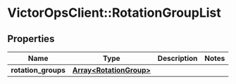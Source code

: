 # VictorOpsClient::RotationGroupList

## Properties

| Name                | Type                                               | Description | Notes |
| ------------------- | -------------------------------------------------- | ----------- | ----- |
| **rotation_groups** | [**Array&lt;RotationGroup&gt;**](RotationGroup.md) |             |

